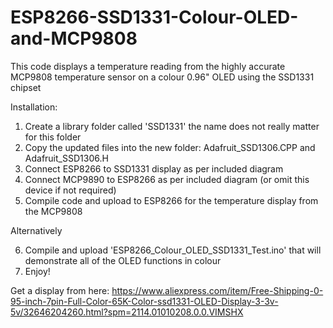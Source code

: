 # ESP8266-SSD1331-Colour-OLED-and-MCP9808

This code displays a temperature reading from the highly accurate MCP9808 temperature sensor
on a colour 0.96" OLED using the SSD1331 chipset

Installation:

1. Create a library folder called 'SSD1331' the name does not really matter for this folder
2. Copy the updated files into the new folder: Adafruit_SSD1306.CPP and Adafruit_SSD1306.H
3. Connect ESP8266 to SSD1331 display as per included diagram
4. Connect MCP9890 to ESP8266 as per included diagram (or omit this device if not required)
5. Compile code and upload to ESP8266 for the temperature display from the MCP9808

Alternatively

6. Compile and upload 'ESP8266_Colour_OLED_SSD1331_Test.ino' that will demonstrate all of the OLED functions in colour
7. Enjoy!

Get a display from here: https://www.aliexpress.com/item/Free-Shipping-0-95-inch-7pin-Full-Color-65K-Color-ssd1331-OLED-Display-3-3v-5v/32646204260.html?spm=2114.01010208.0.0.VIMSHX

